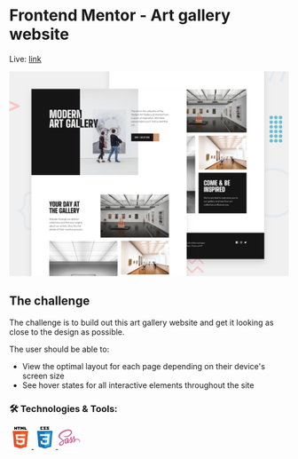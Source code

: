 # Frontend Mentor - Art gallery website

Live: [link](https://codezeloss.github.io/art-gallery-website/)

![Design preview for the Art gallery website coding challenge](./preview.jpg)

## The challenge

The challenge is to build out this art gallery website and get it looking as close to the design as possible.

The user should be able to:

- View the optimal layout for each page depending on their device's screen size
- See hover states for all interactive elements throughout the site

<h3 align="left">🛠 Technologies & Tools:</h3>
<a href="https://www.w3.org/html/" target="_blank" rel="noreferrer"> <img src="https://raw.githubusercontent.com/devicons/devicon/master/icons/html5/html5-original-wordmark.svg" alt="html5" width="40" height="40"/> </a>
<a href="https://www.w3schools.com/css/" target="_blank" rel="noreferrer"> <img src="https://raw.githubusercontent.com/devicons/devicon/master/icons/css3/css3-original-wordmark.svg" alt="css3" width="40" height="40"/> </a>
<a href="https://sass-lang.com" target="_blank" rel="noreferrer"> <img src="https://raw.githubusercontent.com/devicons/devicon/master/icons/sass/sass-original.svg" alt="sass" width="40" height="40"/> </a>
